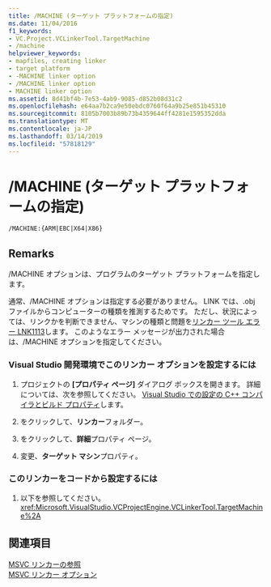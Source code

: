 ```yaml
---
title: /MACHINE (ターゲット プラットフォームの指定)
ms.date: 11/04/2016
f1_keywords:
- VC.Project.VCLinkerTool.TargetMachine
- /machine
helpviewer_keywords:
- mapfiles, creating linker
- target platform
- -MACHINE linker option
- /MACHINE linker option
- MACHINE linker option
ms.assetid: 8d41bf4b-7e53-4ab9-9085-d852b08d31c2
ms.openlocfilehash: e64aa7b2ca9e50ebdc0760f64a9b25e851b45310
ms.sourcegitcommit: 8105b7003b89b73b4359644ff4281e1595352dda
ms.translationtype: MT
ms.contentlocale: ja-JP
ms.lasthandoff: 03/14/2019
ms.locfileid: "57818129"
---
```

# <a name="machine-specify-target-platform"></a>/MACHINE (ターゲット プラットフォームの指定)

```
/MACHINE:{ARM|EBC|X64|X86}
```

## <a name="remarks"></a>Remarks

/MACHINE オプションは、プログラムのターゲット プラットフォームを指定します。

通常、/MACHINE オプションは指定する必要がありません。 LINK では、.obj ファイルからコンピューターの種類を推測するためです。 ただし、状況によっては、リンクかを判断できません、マシンの種類と問題を[リンカー ツール エラー LNK1113](../../error-messages/tool-errors/linker-tools-error-lnk1113.md)します。 このようなエラー メッセージが出力された場合は、/MACHINE オプションを指定してください。

### <a name="to-set-this-linker-option-in-the-visual-studio-development-environment"></a>Visual Studio 開発環境でこのリンカー オプションを設定するには

1. プロジェクトの **[プロパティ ページ]** ダイアログ ボックスを開きます。 詳細については、次を参照してください。 [Visual Studio での設定の C++ コンパイラとビルド プロパティ](../working-with-project-properties.md)します。

1. をクリックして、**リンカー**フォルダー。

1. をクリックして、**詳細**プロパティ ページ。

1. 変更、**ターゲット マシン**プロパティ。

### <a name="to-set-this-linker-option-programmatically"></a>このリンカーをコードから設定するには

1. 以下を参照してください。<xref:Microsoft.VisualStudio.VCProjectEngine.VCLinkerTool.TargetMachine%2A>

## <a name="see-also"></a>関連項目

[MSVC リンカーの参照](linking.md)<br/>
[MSVC リンカー オプション](linker-options.md)
